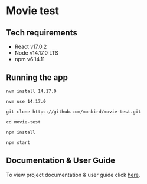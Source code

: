 # Movie test

## Tech requirements
- React v17.0.2
- Node v14.17.0 LTS
- npm v6.14.11

## Running the app
```
nvm install 14.17.0
```

```
nvm use 14.17.0
```

```
git clone https://github.com/monbird/movie-test.git
```

```
cd movie-test
```

```
npm install
```

```
npm start
```

## Documentation & User Guide
To view project documentation & user guide click [here](https://home.mycloud.com/public/455f7689-b363-466d-9468-6eb3484a9846/file).

